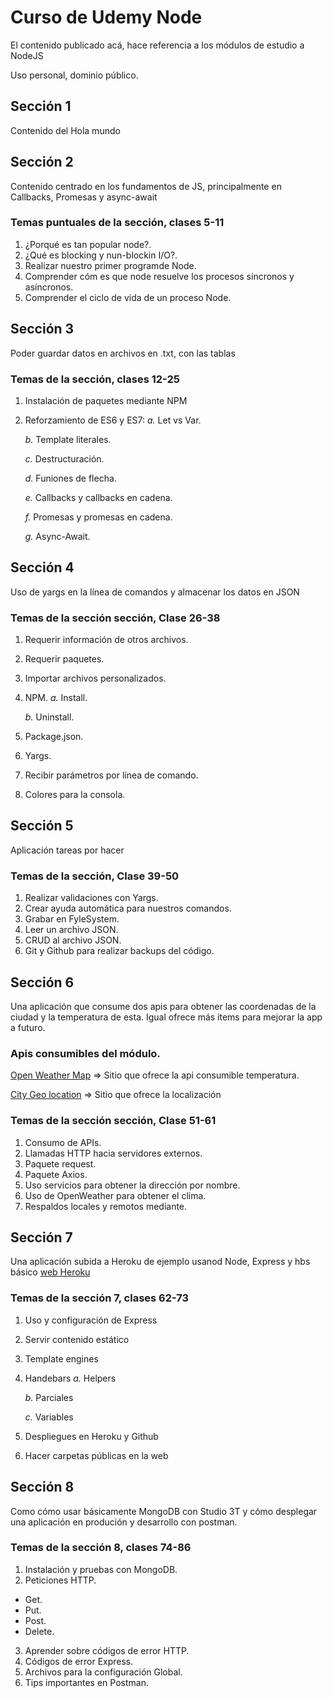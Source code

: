 # Curso de Udemy Node

El contenido publicado acá, hace referencia a los módulos de estudio a NodeJS

Uso personal, dominio público.


## Sección 1

Contenido del Hola mundo


## Sección 2

Contenido centrado en los fundamentos de JS, principalmente en Callbacks, Promesas y async-await

### Temas puntuales de la sección, clases 5-11
1. ¿Porqué es tan popular node?.
2. ¿Qué es blocking y nun-blockin I/O?.
3. Realizar nuestro primer programde Node.
4. Comprender cóm es que node resuelve los procesos sincronos y asíncronos.
5. Comprender el ciclo de vida de un proceso Node.

## Sección 3

Poder guardar datos en archivos en .txt, con las tablas

### Temas de la sección, clases 12-25
1. Instalación de paquetes mediante NPM
2. Reforzamiento de ES6 y ES7:
    *a.* Let vs Var.

    *b.* Template literales.

    *c.* Destructuración.

    *d.* Funiones de flecha.

    *e.* Callbacks y callbacks en cadena.

    *f.* Promesas y promesas en cadena.

    *g.* Async-Await.


## Sección 4

Uso de yargs en la línea de comandos y almacenar los datos en JSON


### Temas de la sección sección, Clase 26-38

1. Requerir información de otros archivos.
2. Requerir paquetes.
3. Importar archivos personalizados.
4. NPM.
    *a.* Install.

    *b.* Uninstall.
    
5. Package.json.
6. Yargs.
7. Recibir parámetros por línea de comando.
8. Colores para la consola.

## Sección 5

Aplicación tareas por hacer


### Temas de la sección,  Clase 39-50

1. Realizar validaciones con Yargs.
2. Crear ayuda automática para nuestros comandos.
3. Grabar en FyleSystem.
4. Leer un archivo JSON.
5. CRUD al archivo JSON.
6. Git y Github para realizar backups del código.

## Sección 6

Una aplicación que consume dos apis para obtener las coordenadas de la ciudad y la temperatura de esta. Igual ofrece más items para mejorar la app a futuro.
### Apis consumibles del módulo.
[Open Weather Map](https://openweathermap.org) => Sitio que ofrece la api consumible temperatura.

[City Geo location](https://rapidapi.com/dev132/api/city-geo-location-lookup) => Sitio que ofrece la localización 

### Temas de la sección sección, Clase 51-61

1. Consumo de APIs.
2. Llamadas HTTP hacia servidores externos.
3. Paquete request.
4. Paquete Axios.
5. Uso servicios para obtener la dirección por nombre.
6. Uso de OpenWeather para obtener el clima.
7. Respaldos locales y remotos mediante.


## Sección 7

Una aplicación subida a Heroku de ejemplo usanod Node, Express y hbs básico
[web Heroku](https://eriold-webpage.herokuapp.com/)

### Temas de la sección 7, clases 62-73

1. Uso y configuración de Express
2. Servir contenido estático
3. Template engines
4. Handebars
    *a.* Helpers

    *b.* Parciales

    *c.* Variables

5. Despliegues en Heroku y Github
6. Hacer carpetas públicas en la web


## Sección 8

Como cómo usar básicamente MongoDB con Studio 3T y cómo desplegar una aplicación en produción y desarrollo con postman.

### Temas de la sección 8, clases 74-86

1. Instalación y pruebas con MongoDB.
2. Peticiones HTTP.
* Get.
* Put.
* Post.
* Delete.
3. Aprender sobre códigos de error HTTP.
4. Códigos de error Express.
5. Archivos para la configuración Global.
6. Tips importantes en Postman.
